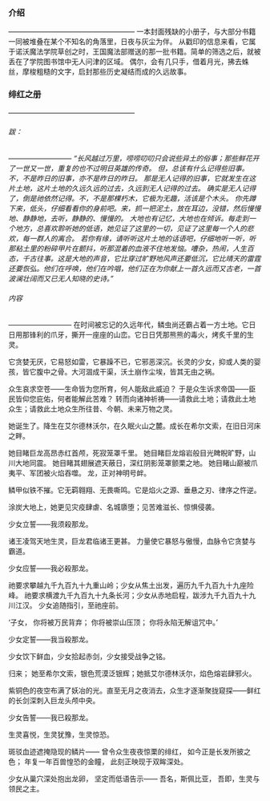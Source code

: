 ### 介绍
——————————————————
一本封面残缺的小册子，与大部分书籍一同被堆叠在某个不知名的角落里，日夜与灰尘为伴。
从戳印的信息来看，它属于诺沃魔法学院草创之时，王国魔法部赠送的那一批书籍。简单的筛选之后，就被丢在了学院图书馆中无人问津的区域。
偶尔，会有几只手，借着月光，拂去蛛丝，摩梭粗糙的文字，启封那些历史凝结而成的久远故事。
### 绯红之册
——————————————————
###### 跋：
—————————
*“长风越过万里，唠唠叨叨只会说些异土的俗事；那些鲜花开了一世又一世，重复的也不过明日英雄的传奇。
但，总该有什么记得些旧事。不，不是昨日的旧事，亦不是昨日的昨日。
那是无人记得的旧事，它就发生在这片土地，这片土地的久远久远的过去，久远到无人记得的过去。
确实是无人记得了，倒是祂依然记得。不，不是那棵朽木，它极为无趣，活该是个木头。
你先蹲下来，低头，仔细看看你的身前吧。来，抓一把泥土，放在耳边，没错，然后慢慢地、静静地，去听，静静的、慢慢的。
大地也有记忆，大地也在倾诉。每走到一个地方，总喜欢聆听她的低语，她见证了这里的一切，见证了这里每一个人的悲欢，每一群人的离合。
若你有缘，请听听这片土地的话语吧，仔细地听一听，听那粘土里的粉碎甲片在颤抖，听那混着的血液不住地发恼。嘈杂，热闹，人生百态，千古往事。这是大地的声音，它比穿过旷野地风声还要低沉，它比晴天的雷霆还要恢弘。他们在呼唤，他们在吟唱，他们正在为你献上一首久远而又古老，一首波澜壮阔而又已无人知晓的史诗。”*
###### 内容
—————————
在时间被忘记的久远年代，鳞虫尚还霸占着一方土地。它日日用那锋利的爪牙，撕开一座座的山峦。它日日凭那熊熊的毒火，烤炙千里的生灵。

它贪婪无厌，它易怒如雷，它暴躁不已，它邪恶深沉。长灵的少女，抑或人类的婴孩，皆它腹中之骨。大河涸成干渠，沃土崩作尘埃，皆其无由之祸。

众生哀求空苍——生命皆为您所育，何人能敌此威迫？
于是众生诉求帝国——臣民皆仰您庇佑，何者能解此苦难？
转而向诸神祈祷——请救此土地；请救此土地众生；请救此土地众生所往昔、今朝、未来万物之灵。

她诞生了。降生在艾尔德林沃尔，在久眠火山之麓。成长在希尔文索，在旧日河床之畔。

她目睹巨龙高昂赤红首颅，死寂笼罩千里。
她目睹巨龙熔岩般目光睥睨旷野，山川大地同震。
她目睹其翅展遮天蔽日，深红阴影笼罩颤栗之地。
她目睹山巅被爪夷平、军团被火焰吞噬。
龙，正对神明号衅。

鳞甲似铁不摧。它无羁翱翔、无畏嘶鸣。它是焰火之源、垂悬之刃、律序之忤逆。

涂炭大地上，她更见灾疫肆虐、名城隳堕；见苦难滋长、惊惧侵袭。

少女立誓——我须殺那龙。

诸王凌驾天地生灵，巨龙君临诸王更甚。
力量使它暴怒与傲慢，血脉令它贪婪与霸道。

少女应誓——我必殺那龙。

祂要求攀越九千九百九十九重山岭；少女从焦土出发，遍历九千九百九十九座险峰。
祂要求横渡九千九百九十九条长河；少女从赤地启程，跋涉九千九百九十九川江汉。
少女追随指引，至祂座前。

‘子女，
你将被万民背弃；
你将被崇山压顶；
你将永陷无解诅咒中。’

少女定誓——我当殺那龙。

少女饮下鲜血，少女拾起赤剑，少女接受战争之铭。

归来；
她至希尔文索，银色荒漠泛银辉；她抵艾尔德林沃尔，焰色熔岩肆邪火。

紫铜色的夜空布满了妖冶的光。直至无月之夜消去，众生才逐渐聚拢窥探——鲜红的长剑深刺入巨龙头颅中央。

少女告誓——我已殺那龙。

生灵喜悦，生灵犹豫，生灵惊恐。

斑驳血迹遮掩隐现的鳞片——
曾令众生夜夜惊栗的绯红，
如今正是长发所披之色；
年复一年百兽惶恐的金瞳，
此刻正映现于双眸深处。

少女从巢穴深处抱出龙卵，
坚定而低语告示——
吾名，斯佩比亚，
吾即，生灵与领民之主。

